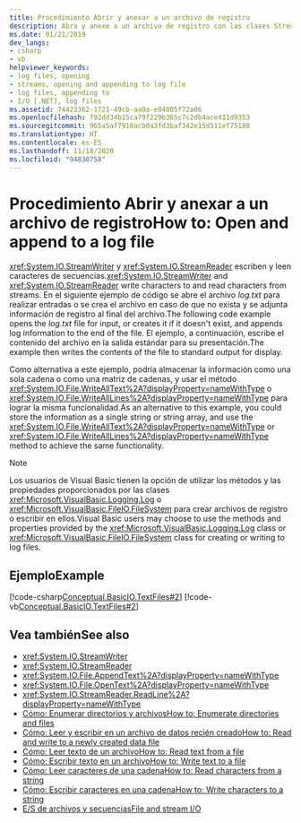 ```yaml
---
title: Procedimiento Abrir y anexar a un archivo de registro
description: Abra y anexe a un archivo de registro con las clases StreamWriter y StreamReader en .NET, que escriben y leen caracteres en las secuencias.
ms.date: 01/21/2019
dev_langs:
- csharp
- vb
helpviewer_keywords:
- log files, opening
- streams, opening and appending to log file
- log files, appending to
- I/O [.NET], log files
ms.assetid: 74423362-1721-49cb-aa0a-e04005f72a06
ms.openlocfilehash: f92dd34b15ca79f229b365c7c2db4ace411d9353
ms.sourcegitcommit: 965a5af7918acb0a3fd3baf342e15d511ef75188
ms.translationtype: HT
ms.contentlocale: es-ES
ms.lasthandoff: 11/18/2020
ms.locfileid: "94830758"
---
```

# <a name="how-to-open-and-append-to-a-log-file"></a><span data-ttu-id="c5380-103">Procedimiento Abrir y anexar a un archivo de registro</span><span class="sxs-lookup"><span data-stu-id="c5380-103">How to: Open and append to a log file</span></span>

<span data-ttu-id="c5380-104"><xref:System.IO.StreamWriter> y <xref:System.IO.StreamReader> escriben y leen caracteres de secuencias.</span><span class="sxs-lookup"><span data-stu-id="c5380-104"><xref:System.IO.StreamWriter> and <xref:System.IO.StreamReader> write characters to and read characters from streams.</span></span> <span data-ttu-id="c5380-105">En el siguiente ejemplo de código se abre el archivo *log.txt* para realizar entradas o se crea el archivo en caso de que no exista y se adjunta información de registro al final del archivo.</span><span class="sxs-lookup"><span data-stu-id="c5380-105">The following code example opens the *log.txt* file for input, or creates it if it doesn't exist, and appends log information to the end of the file.</span></span> <span data-ttu-id="c5380-106">El ejemplo, a continuación, escribe el contenido del archivo en la salida estándar para su presentación.</span><span class="sxs-lookup"><span data-stu-id="c5380-106">The example then writes the contents of the file to standard output for display.</span></span>

<span data-ttu-id="c5380-107">Como alternativa a este ejemplo, podría almacenar la información como una sola cadena o como una matriz de cadenas, y usar el método <xref:System.IO.File.WriteAllText%2A?displayProperty=nameWithType> o <xref:System.IO.File.WriteAllLines%2A?displayProperty=nameWithType> para lograr la misma funcionalidad.</span><span class="sxs-lookup"><span data-stu-id="c5380-107">As an alternative to this example, you could store the information as a single string or string array, and use the <xref:System.IO.File.WriteAllText%2A?displayProperty=nameWithType> or <xref:System.IO.File.WriteAllLines%2A?displayProperty=nameWithType> method to achieve the same functionality.</span></span>  
  
> [!NOTE]
> <span data-ttu-id="c5380-108">Los usuarios de Visual Basic tienen la opción de utilizar los métodos y las propiedades proporcionados por las clases <xref:Microsoft.VisualBasic.Logging.Log> o <xref:Microsoft.VisualBasic.FileIO.FileSystem> para crear archivos de registro o escribir en ellos.</span><span class="sxs-lookup"><span data-stu-id="c5380-108">Visual Basic users may choose to use the methods and properties provided by the <xref:Microsoft.VisualBasic.Logging.Log> class or <xref:Microsoft.VisualBasic.FileIO.FileSystem> class for creating or writing to log files.</span></span>  
  
## <a name="example"></a><span data-ttu-id="c5380-109">Ejemplo</span><span class="sxs-lookup"><span data-stu-id="c5380-109">Example</span></span>  
 [!code-csharp[Conceptual.BasicIO.TextFiles#2](../../../samples/snippets/csharp/VS_Snippets_CLR/conceptual.basicio.textfiles/cs/source2.cs#2)]
 [!code-vb[Conceptual.BasicIO.TextFiles#2](../../../samples/snippets/visualbasic/VS_Snippets_CLR/conceptual.basicio.textfiles/vb/source2.vb#2)]  
  
## <a name="see-also"></a><span data-ttu-id="c5380-110">Vea también</span><span class="sxs-lookup"><span data-stu-id="c5380-110">See also</span></span>

- <xref:System.IO.StreamWriter>  
- <xref:System.IO.StreamReader>  
- <xref:System.IO.File.AppendText%2A?displayProperty=nameWithType>  
- <xref:System.IO.File.OpenText%2A?displayProperty=nameWithType>  
- <xref:System.IO.StreamReader.ReadLine%2A?displayProperty=nameWithType>  
- [<span data-ttu-id="c5380-111">Cómo: Enumerar directorios y archivos</span><span class="sxs-lookup"><span data-stu-id="c5380-111">How to: Enumerate directories and files</span></span>](how-to-enumerate-directories-and-files.md)  
- [<span data-ttu-id="c5380-112">Cómo: Leer y escribir en un archivo de datos recién creado</span><span class="sxs-lookup"><span data-stu-id="c5380-112">How to: Read and write to a newly created data file</span></span>](how-to-read-and-write-to-a-newly-created-data-file.md)  
- [<span data-ttu-id="c5380-113">Cómo: Leer texto de un archivo</span><span class="sxs-lookup"><span data-stu-id="c5380-113">How to: Read text from a file</span></span>](how-to-read-text-from-a-file.md)  
- [<span data-ttu-id="c5380-114">Cómo: Escribir texto en un archivo</span><span class="sxs-lookup"><span data-stu-id="c5380-114">How to: Write text to a file</span></span>](how-to-write-text-to-a-file.md)  
- [<span data-ttu-id="c5380-115">Cómo: Leer caracteres de una cadena</span><span class="sxs-lookup"><span data-stu-id="c5380-115">How to: Read characters from a string</span></span>](how-to-read-characters-from-a-string.md)  
- [<span data-ttu-id="c5380-116">Cómo: Escribir caracteres en una cadena</span><span class="sxs-lookup"><span data-stu-id="c5380-116">How to: Write characters to a string</span></span>](how-to-write-characters-to-a-string.md)  
- [<span data-ttu-id="c5380-117">E/S de archivos y secuencias</span><span class="sxs-lookup"><span data-stu-id="c5380-117">File and stream I/O</span></span>](index.md)
